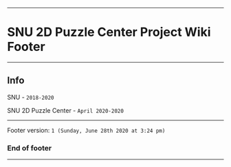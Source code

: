 
***

# SNU 2D Puzzle Center Project Wiki Footer

***

## Info

SNU - `2018-2020`

SNU 2D Puzzle Center - `April 2020-2020`

***

Footer version: `1 (Sunday, June 28th 2020 at 3:24 pm)`

### End of footer

***
